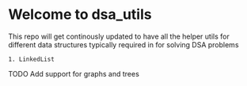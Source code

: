 Welcome to dsa_utils
================

<!-- WARNING: THIS FILE WAS AUTOGENERATED! DO NOT EDIT! -->

This repo will get continously updated to have all the helper utils for
different data structures typically required in for solving DSA problems

    1. LinkedList

TODO Add support for graphs and trees
